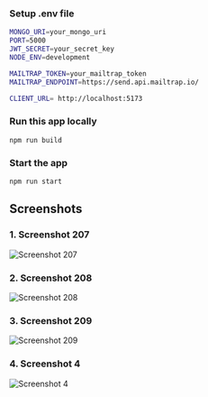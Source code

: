 
### Setup .env file

```bash
MONGO_URI=your_mongo_uri
PORT=5000
JWT_SECRET=your_secret_key
NODE_ENV=development

MAILTRAP_TOKEN=your_mailtrap_token
MAILTRAP_ENDPOINT=https://send.api.mailtrap.io/

CLIENT_URL= http://localhost:5173
```

### Run this app locally

```shell
npm run build
```

### Start the app

```shell
npm run start
```
## Screenshots

### 1. Screenshot 207
![Screenshot 207](./frontend/ss/Screenshot%20(207).png)

### 2. Screenshot 208
![Screenshot 208](./frontend/ss/Screenshot%20(208).png)

### 3. Screenshot 209
![Screenshot 209](./frontend/ss/Screenshot%20(209).png)

### 4. Screenshot 4
![Screenshot 4](./frontend/ss/ss4.jpg)



